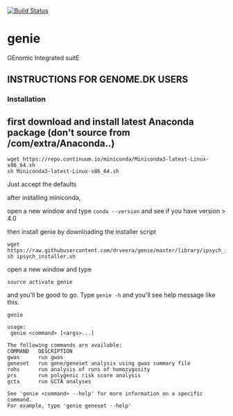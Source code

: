 [![Build Status](https://travis-ci.org/drveera/genie.svg?branch=master)](https://travis-ci.org/drveera/genie)
# genie
GEnomic Integrated suitE

## INSTRUCTIONS FOR GENOME.DK USERS
### Installation

## first download and install latest Anaconda package (don't source from /com/extra/Anaconda..)

```
wget https://repo.continuum.io/miniconda/Miniconda3-latest-Linux-x86_64.sh
sh Miniconda3-latest-Linux-x86_64.sh
```
Just accept the defaults 

after installing miniconda,

open a new window and type `conda --version` and see if you have version > 4.0

then install genie by downloading the installer script 

```
wget https://raw.githubusercontent.com/drveera/genie/master/library/ipsych_installer.sh
sh ipsych_installer.sh
```
open a new window and type 
```
source activate genie
```

and you'll be good to go. Type `genie -h` and you'll see help message like this.

```
genie

usage:
 genie <command> [<args>...]

The following commands are available:
COMMAND   DESCRIPTION
gwas      run gwas
geneset   run gene/geneset analysis using gwas summary file
rohs      run analysis of runs of homozygosity
prs       run polygenic risk score analysis
gcta      run GCTA analyses

See 'genie <command> --help' for more information on a specific command.
For example, type 'genie geneset --help'

```


